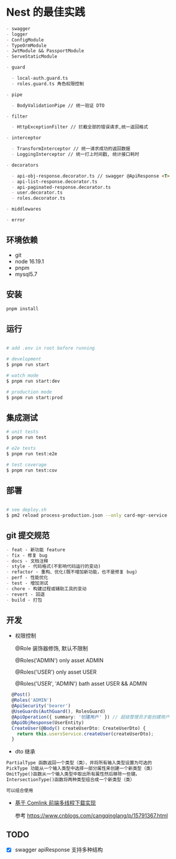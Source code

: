 # Nest 的最佳实践

```md
- swagger
- logger
- ConfigModule
- TypeOrmModule
- JwtModule && PassportModule
- ServeStaticModule

- guard

  - local-auth.guard.ts
  - roles.guard.ts 角色权限控制

- pipe

  - BodyValidationPipe // 统一验证 DTO

- filter

  - HttpExceptionFilter // 拦截全部的错误请求,统一返回格式

- interceptor

  - TransformInterceptor // 统一请求成功的返回数据
  - LoggingInterceptor // 统一打上时间戳, 统计接口耗时

- decorators

  - api-obj-response.decorator.ts // swagger @ApiResponse <T>
  - api-list-response.decorator.ts
  - api-paginated-response.decorator.ts
  - user.decorator.ts
  - roles.decorator.ts

- middlewares

- error
```

## 环境依赖

- git
- node 16.19.1
- pnpm
- mysql5.7

## 安装

```bash
pnpm install
```

## 运行

```bash

# add .env in root before running

# development
$ pnpm run start

# watch mode
$ pnpm run start:dev

# production mode
$ pnpm run start:prod
```

## 集成测试

```bash
# unit tests
$ pnpm run test

# e2e tests
$ pnpm run test:e2e

# test coverage
$ pnpm run test:cov
```

## 部署

```bash

# see deploy.sh
$ pm2 reload process-production.json --only card-mgr-service

```

## git 提交规范

```md
- feat - 新功能 feature
- fix - 修复 bug
- docs - 文档注释
- style - 代码格式(不影响代码运行的变动)
- refactor - 重构、优化(既不增加新功能，也不是修复 bug)
- perf - 性能优化
- test - 增加测试
- chore - 构建过程或辅助工具的变动
- revert - 回退
- build - 打包
```

## 开发

- 权限控制

  @Role 装饰器修饰, 默认不限制

  @Roles('ADMIN') only asset ADMIN

  @Roles('USER') only asset USER

  @Roles('USER', 'ADMIN') bath asset USER && ADMIN

```users.controller.ts
  @Post()
  @Roles('ADMIN')
  @ApiSecurity('bearer')
  @UseGuards(AuthGuard(), RolesGuard)
  @ApiOperation({ summary: '创建用户' }) // 超级管理员才能创建用户
  @ApiObjResponse(UserEntity)
  CreateUser(@Body() createUserDto: CreateUserDto) {
    return this.usersService.createUser(createUserDto);
  }

```

- dto 继承

```md
PartialType 函数返回一个类型（类），并将所有输入类型设置为可选的
PickType 功能从一个输入类型中选择一部分属性来创建一个新类型（类）
OmitType()函数从一个输入类型中取出所有属性然后移除一些键。
IntersectionType()函数将两种类型组合成一个新类型（类）

可以组合使用
```

- [基于 Comlink 前端多线程下载实现]('https://github.com/hsycc/comlink-ts-demo/tree/main')

  参考 https://www.cnblogs.com/cangqinglang/p/15791367.html

## TODO

- [x] swagger apiResponse 支持多种结构
